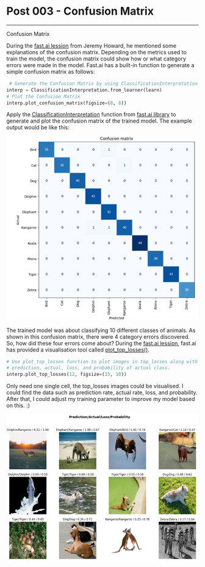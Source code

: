 # Post 003 - Confusion Matrix

---

Confusion Matrix

During the [fast.ai lession](https://course.fast.ai/Lessons/lesson2.html) from Jeremy Howard, he mentioned some explanations of the confusion matrix. Depending on the metrics used to train the model, the confusion matrix could show how or what category errors were made in the model. Fast.ai has a built-in function to generate a simple confusion matrix as follows:

```python
 # Generate the Confusion Matrix by using ClassificationInterpretation function
interp = ClassificationInterpretation.from_learner(learn)
# Plot the Confusion Matrix
interp.plot_confusion_matrix(figsize=(8, 8))
```

Apply the [ClassificationInterpretation](https://docs.fast.ai/interpret.html) function from [fast.ai library](https://docs.fast.ai/interpret.html) to generate and plot the confusion matrix of the trained model. The example output would be like this:

![confusion matrix example](images/confusion_matrix_example.png)

The trained model was about classifying 10 different classes of animals. As shown in this confusion matrix, there were 4 category errors discovered. So, how did these four errors come about? During the [fast.ai lession](https://course.fast.ai/Lessons/lesson2.html), fast.ai has provided a visualisation tool called [plot_top_losses()](https://fastai1.fast.ai/vision.learner.html#_cl_int_plot_top_losses).

```python
# Use plot_top_losses function to plot images in top_losses along with their
# prediction, actual, loss, and probability of actual class.
interp.plot_top_losses(12, figsize=(15, 10))
```

Only need one single cell, the top_losses images could be visualised. I could find the data such as prediction rate, actual rate, loss, and probability. After that, I could adjust my training parameter to improve my model based on this. :)

![top_losses_image](images/top_losses_image.png)